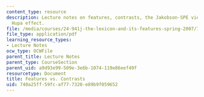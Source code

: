 ```yaml
---
content_type: resource
description: Lecture notes on features, contrasts, the Jakobson-SPE view, and the
  Hupa effect.
file: /media/courses/24-941j-the-lexicon-and-its-features-spring-2007/740a25ff59fcaf777320e89b9f059652_lec7ds_contrast.pdf
file_type: application/pdf
learning_resource_types:
- Lecture Notes
ocw_type: OCWFile
parent_title: Lecture Notes
parent_type: CourseSection
parent_uid: a9d93e99-509e-3e6b-1074-119e86eef49f
resourcetype: Document
title: Features vs. Contrasts
uid: 740a25ff-59fc-af77-7320-e89b9f059652
---
```

